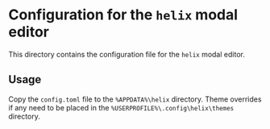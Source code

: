 # Configuration for the `helix` modal editor

This directory contains the configuration file for the `helix` modal editor.

## Usage

Copy the `config.toml` file to the `%APPDATA%\helix` directory. Theme overrides if any need to be placed in the `%USERPROFILE%\.config\helix\themes` directory.